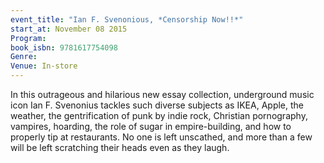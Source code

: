 ```yaml
---
event_title: "Ian F. Svenonious, *Censorship Now!!*"
start_at: November 08 2015
Program: 
book_isbn: 9781617754098
Genre: 
Venue: In-store
---
```

In this outrageous and hilarious new essay collection, underground music icon Ian F. Svenonius tackles such diverse subjects as IKEA, Apple, the weather, the gentrification of punk by indie rock, Christian pornography, vampires, hoarding, the role of sugar in empire-building, and how to properly tip at restaurants. No one is left unscathed, and more than a few will be left scratching their heads even as they laugh.
